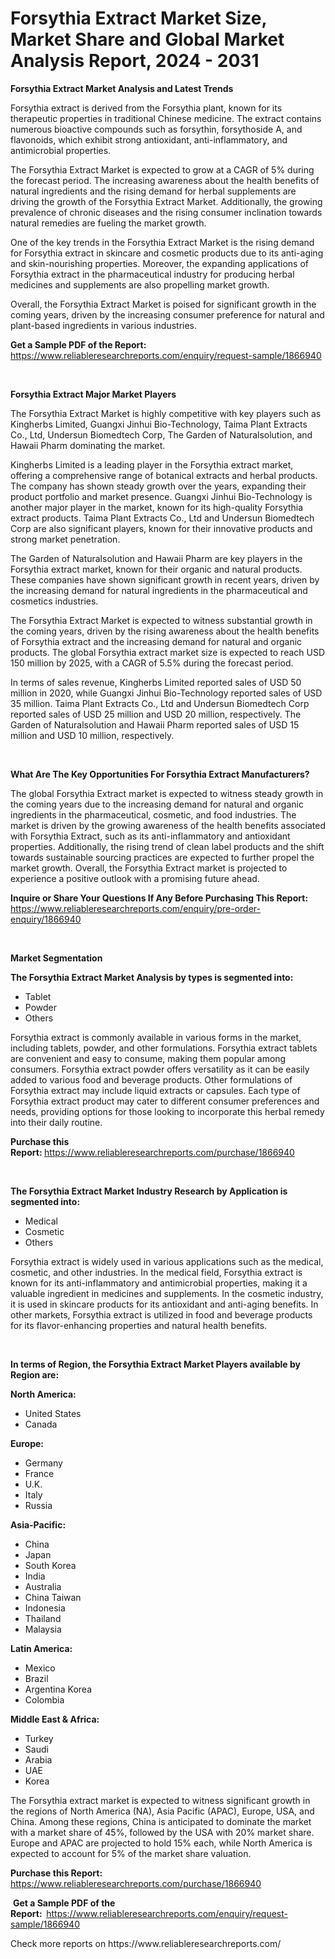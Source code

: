 <p><h1>Forsythia Extract Market Size, Market Share and Global Market Analysis Report, 2024 - 2031</h1></p><p><strong>Forsythia Extract Market Analysis and Latest Trends</strong></p>
<p><p>Forsythia extract is derived from the Forsythia plant, known for its therapeutic properties in traditional Chinese medicine. The extract contains numerous bioactive compounds such as forsythin, forsythoside A, and flavonoids, which exhibit strong antioxidant, anti-inflammatory, and antimicrobial properties.</p><p>The Forsythia Extract Market is expected to grow at a CAGR of 5% during the forecast period. The increasing awareness about the health benefits of natural ingredients and the rising demand for herbal supplements are driving the growth of the Forsythia Extract Market. Additionally, the growing prevalence of chronic diseases and the rising consumer inclination towards natural remedies are fueling the market growth.</p><p>One of the key trends in the Forsythia Extract Market is the rising demand for Forsythia extract in skincare and cosmetic products due to its anti-aging and skin-nourishing properties. Moreover, the expanding applications of Forsythia extract in the pharmaceutical industry for producing herbal medicines and supplements are also propelling market growth.</p><p>Overall, the Forsythia Extract Market is poised for significant growth in the coming years, driven by the increasing consumer preference for natural and plant-based ingredients in various industries.</p></p>
<p><strong>Get a Sample PDF of the Report:&nbsp;</strong> <a href="https://www.reliableresearchreports.com/enquiry/request-sample/1866940">https://www.reliableresearchreports.com/enquiry/request-sample/1866940</a></p>
<p>&nbsp;</p>
<p><strong>Forsythia Extract Major Market Players</strong></p>
<p><p>The Forsythia Extract Market is highly competitive with key players such as Kingherbs Limited, Guangxi Jinhui Bio-Technology, Taima Plant Extracts Co., Ltd, Undersun Biomedtech Corp, The Garden of Naturalsolution, and Hawaii Pharm dominating the market. </p><p>Kingherbs Limited is a leading player in the Forsythia extract market, offering a comprehensive range of botanical extracts and herbal products. The company has shown steady growth over the years, expanding their product portfolio and market presence. Guangxi Jinhui Bio-Technology is another major player in the market, known for its high-quality Forsythia extract products. Taima Plant Extracts Co., Ltd and Undersun Biomedtech Corp are also significant players, known for their innovative products and strong market penetration.</p><p>The Garden of Naturalsolution and Hawaii Pharm are key players in the Forsythia extract market, known for their organic and natural products. These companies have shown significant growth in recent years, driven by the increasing demand for natural ingredients in the pharmaceutical and cosmetics industries.</p><p>The Forsythia Extract Market is expected to witness substantial growth in the coming years, driven by the rising awareness about the health benefits of Forsythia extract and the increasing demand for natural and organic products. The global Forsythia extract market size is expected to reach USD 150 million by 2025, with a CAGR of 5.5% during the forecast period.</p><p>In terms of sales revenue, Kingherbs Limited reported sales of USD 50 million in 2020, while Guangxi Jinhui Bio-Technology reported sales of USD 35 million. Taima Plant Extracts Co., Ltd and Undersun Biomedtech Corp reported sales of USD 25 million and USD 20 million, respectively. The Garden of Naturalsolution and Hawaii Pharm reported sales of USD 15 million and USD 10 million, respectively.</p></p>
<p>&nbsp;</p>
<p><strong>What Are The Key Opportunities For Forsythia Extract Manufacturers?</strong></p>
<p><p>The global Forsythia Extract market is expected to witness steady growth in the coming years due to the increasing demand for natural and organic ingredients in the pharmaceutical, cosmetic, and food industries. The market is driven by the growing awareness of the health benefits associated with Forsythia Extract, such as its anti-inflammatory and antioxidant properties. Additionally, the rising trend of clean label products and the shift towards sustainable sourcing practices are expected to further propel the market growth. Overall, the Forsythia Extract market is projected to experience a positive outlook with a promising future ahead.</p></p>
<p><strong>Inquire or Share Your Questions If Any Before Purchasing This Report:</strong> <a href="https://www.reliableresearchreports.com/enquiry/pre-order-enquiry/1866940">https://www.reliableresearchreports.com/enquiry/pre-order-enquiry/1866940</a></p>
<p>&nbsp;</p>
<p><strong>Market Segmentation</strong></p>
<p><strong>The Forsythia Extract Market Analysis by types is segmented into:</strong></p>
<p><ul><li>Tablet</li><li>Powder</li><li>Others</li></ul></p>
<p><p>Forsythia extract is commonly available in various forms in the market, including tablets, powder, and other formulations. Forsythia extract tablets are convenient and easy to consume, making them popular among consumers. Forsythia extract powder offers versatility as it can be easily added to various food and beverage products. Other formulations of Forsythia extract may include liquid extracts or capsules. Each type of Forsythia extract product may cater to different consumer preferences and needs, providing options for those looking to incorporate this herbal remedy into their daily routine.</p></p>
<p><strong>Purchase this Report:&nbsp;</strong><a href="https://www.reliableresearchreports.com/purchase/1866940">https://www.reliableresearchreports.com/purchase/1866940</a></p>
<p>&nbsp;</p>
<p><strong>The Forsythia Extract Market Industry Research by Application is segmented into:</strong></p>
<p><ul><li>Medical</li><li>Cosmetic</li><li>Others</li></ul></p>
<p><p>Forsythia extract is widely used in various applications such as the medical, cosmetic, and other industries. In the medical field, Forsythia extract is known for its anti-inflammatory and antimicrobial properties, making it a valuable ingredient in medicines and supplements. In the cosmetic industry, it is used in skincare products for its antioxidant and anti-aging benefits. In other markets, Forsythia extract is utilized in food and beverage products for its flavor-enhancing properties and natural health benefits.</p></p>
<p>&nbsp;</p>
<p><strong>In terms of Region, the Forsythia Extract Market Players available by Region are:</strong></p>
<p>
    <p> <strong> North America: </strong>
        <ul>
            <li>United States</li>
            <li>Canada</li>
        </ul>
        </p> 
    <p> <strong> Europe: </strong>
        <ul>
            <li>Germany</li>
            <li>France</li>
            <li>U.K.</li>
            <li>Italy</li>
            <li>Russia</li>
        </ul>
        </p> 
    <p> <strong> Asia-Pacific: </strong>
        <ul>
            <li>China</li>
            <li>Japan</li>
            <li>South Korea</li>
            <li>India</li>
            <li>Australia</li>
            <li>China Taiwan</li>
            <li>Indonesia</li>
            <li>Thailand</li>
            <li>Malaysia</li>
        </ul>
        </p> 
    <p> <strong> Latin America: </strong>
        <ul>
            <li>Mexico</li>
            <li>Brazil</li>
            <li>Argentina Korea</li>
            <li>Colombia</li>
        </ul>
        </p> 
    <p> <strong> Middle East & Africa: </strong>
        <ul>
            <li>Turkey</li>
            <li>Saudi</li>
            <li>Arabia</li>
            <li>UAE</li>
            <li>Korea</li>
        </ul>
    </p>
    </p>
<p><p>The Forsythia extract market is expected to witness significant growth in the regions of North America (NA), Asia Pacific (APAC), Europe, USA, and China. Among these regions, China is anticipated to dominate the market with a market share of 45%, followed by the USA with 20% market share. Europe and APAC are projected to hold 15% each, while North America is expected to account for 5% of the market share valuation.</p></p>
<p><strong>Purchase this Report: </strong><a href="https://www.reliableresearchreports.com/purchase/1866940">https://www.reliableresearchreports.com/purchase/1866940</a></p>
<p>&nbsp;<strong>Get a Sample PDF of the Report:&nbsp;&nbsp;</strong><a href="https://www.reliableresearchreports.com/enquiry/request-sample/1866940">https://www.reliableresearchreports.com/enquiry/request-sample/1866940</a></p>
<p><strong></strong></p>
<p>Check more reports on https://www.reliableresearchreports.com/</p>